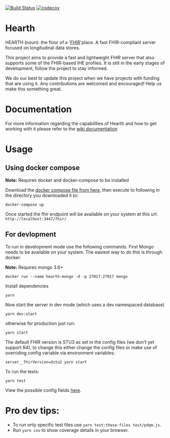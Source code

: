 [![Build Status](https://travis-ci.org/jembi/hearth.svg?branch=master)](https://travis-ci.org/jembi/hearth) [![codecov](https://codecov.io/gh/jembi/hearth/branch/master/graph/badge.svg)](https://codecov.io/gh/jembi/hearth)

# Hearth
HEARTH (noun): the floor of a '[FHIR](http://hl7.org/fhir/)'place. A fast FHIR-compliant server focused on longitudinal data stores.

This project aims to provide a fast and lightweight FHIR server that also supports some of the FHIR-based IHE profiles. It is still in the early stages of development, follow the project to stay informed.

We do our best to update this project when we have projects with funding that are using it. Any contributions are welcomed and encouraged! Help us make this something great.

# Documentation
For more information regarding the capabilities of Hearth and how to get working with it please refer to the [wiki documentation](https://github.com/jembi/hearth/wiki)

# Usage

## Using docker compose

**Note:** Requires docker and docker-compose to be installed

Download the [docker compose file from here](./docker-compose.yml), then execute to following in the directory you downloaded it to:

`docker-compose up`

Once started the fhir endpoint will be available on your system at this url: `http://localhost:3447/fhir/`

## For devlopment
To run in development mode use the following commands. First Mongo needs to be available on your system. The easiest way to do this is through docker:

**Note:** Requires mongo 3.6+

```
docker run --name hearth-mongo -d -p 27017:27017 mongo
```
Install dependencies
```
yarn
```
Now start the server in dev mode (which uses a dev namespaced database)
```
yarn dev:start
```
otherwise for production just run:
```
yarn start
```

The default FHIR version is STU3 as set in the config files (we don't yet support R4), to change this either change the config files or make use of overriding config variable via environment variables:
```
server__fhirVersion=dstu2 yarn start
```

To run the tests:
```
yarn test
```

View the possible config fields [here](https://github.com/jembi/hearth/blob/master/config/default.json).

# Pro dev tips:
* To run only specific test files use `yarn test:these-files test/pdqm.js`.
* Run `yarn cov` to show coverage details in your browser.
